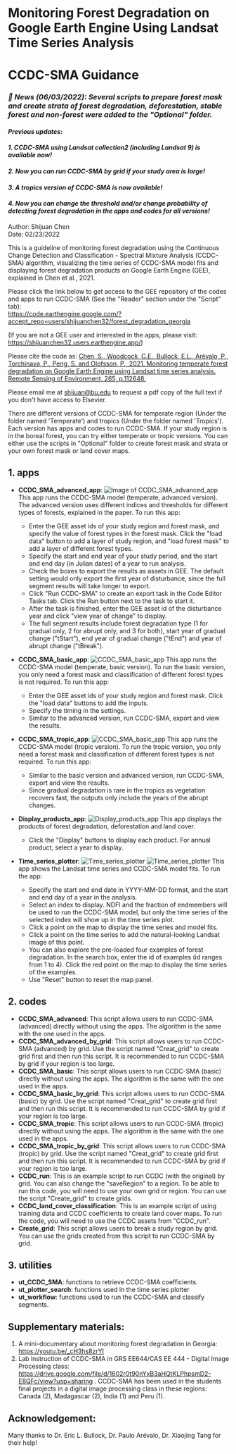 # Monitoring Forest Degradation on Google Earth Engine Using Landsat Time Series Analysis

# CCDC-SMA Guidance

### *🎉 News (06/03/2022): Several scripts to prepare forest mask and create strata of forest degradation, deforestation, stable forest and non-forest were added to the "Optional" folder.* 
#### *Previous updates:*
#### *1. CCDC-SMA using Landsat collection2 (including Landsat 9) is available now!*
#### *2. Now you can run CCDC-SMA by grid if your study area is large!*
#### *3. A tropics version of CCDC-SMA is now available!*
#### *4. Now you can change the threshold and/or change probability of detecting forest degradation in the apps and codes for all versions!*


Author: Shijuan Chen     
Date: 02/23/2022

This is a guideline of monitoring forest degradation using the Continuous Change Detection and Classification - Spectral Mixture Analysis (CCDC-SMA) algorithm, visualizing the time series of CCDC-SMA model fits and displaying forest degradation products on Google Earth Engine (GEE), explained in Chen et al., 2021. 

Please click the link below to get access to the GEE repository of the codes and apps to run CCDC-SMA (See the "Reader" section under the "Script" tab):<br /> 
https://code.earthengine.google.com/?accept_repo=users/shijuanchen32/forest_degradation_georgia

(If you are not a GEE user and interested in the apps, please visit: https://shijuanchen32.users.earthengine.app/)

Please cite the code as: [Chen, S., Woodcock, C.E., Bullock, E.L., Arévalo, P., Torchinava, P., Peng, S. and Olofsson, P., 2021. Monitoring temperate forest degradation on Google Earth Engine using Landsat time series analysis. Remote Sensing of Environment, 265, p.112648.](https://www.sciencedirect.com/science/article/pii/S0034425721003680) 

Please email me at shijuan@bu.edu to request a pdf copy of the full text if you don't have access to Elsevier. 

There are different versions of CCDC-SMA for temperate region (Under the folder named 'Temperate') and tropics (Under the folder named 'Tropics'). Each version has apps and codes to run CCDC-SMA. If your study region is in the boreal forest, you can try either temperate or tropic versions. You can either use the scripts in "Optional" folder to create forest mask and strata or your own forest mask or land cover maps. 

## 1. apps

  - **CCDC_SMA_advanced_app**: ![Image of CCDC_SMA_advanced_app](https://github.com/shijuanchen/forest_degradation_georgia/blob/master/CCDC_SMA_temperate_advanced_app.png) This app runs the CCDC-SMA model (temperate, advanced version). The advanced version uses different indices and thresholds for different types of forests, explained in the paper. To run this app:
      - Enter the GEE asset ids of your study region and forest mask, and specify the value of forest types in the forest mask. Click the "load data" button to add a layer of study region, and "load forest mask" to add a layer of different forest types. 
      - Specify the start and end year of your study period, and the start and end day (in Julian dates) of a year to run analysis. 
      - Check the boxes to export the results as assets in GEE. The default setting would only export the first year of disturbance, since the full segment results will take longer to export.
      - Click "Run CCDC-SMA" to create an export task in the Code Editor Tasks tab. Click the Run button next to the task to start it. 
      - After the task is finished, enter the GEE asset id of the disturbance year and click "view year of change" to display.
      - The full segment results include forest degradation type (1 for gradual only, 2 for abrupt only, and 3 for both), start year of gradual change ("tStart"), end year of gradual change ("tEnd") and year of abrupt change ("tBreak").
     
   - **CCDC_SMA_basic_app**: ![CCDC_SMA_basic_app](https://github.com/shijuanchen/forest_degradation_georgia/blob/master/CCDC_SMA_temperate_basic_app.png) This app runs the CCDC-SMA model (temperate, basic version). To run the basic version, you only need a forest mask and classification of different forest types is not required. To run this app:
     - Enter the GEE asset ids of your study region and forest mask. Click the "load data" buttons to add the inputs.
     - Specify the timing in the settings.
     - Similar to the advanced version, run CCDC-SMA, export and view the results. 
    
   - **CCDC_SMA_tropic_app**: ![CCDC_SMA_basic_app](https://github.com/shijuanchen/forest_degradation_georgia/blob/master/CCDC_SMA_tropic_short.png) This app runs the CCDC-SMA model (tropic version). To run the tropic version, you only need a forest mask and classification of different forest types is not required. To run this app:
     - Similar to the basic version and advanced version, run CCDC-SMA, export and view the results. 
     - Since gradual degradation is rare in the tropics as vegetation recovers fast, the outputs only include the years of the abrupt changes. 
  
   - **Display_products_app**: ![Display_products_app](https://github.com/shijuanchen/forest_degradation_georgia/blob/master/display_product_new.png) This app displays the products of forest degradation, deforestation and land cover. 
     - Click the "Display" buttons to display each product. For annual product, select a year to display.
  
   - **Time_series_plotter**: ![Time_series_plotter](https://github.com/shijuanchen/forest_degradation_georgia/blob/master/display_ts_tropic_new.png)
   ![Time_series_plotter](https://github.com/shijuanchen/forest_degradation_georgia/blob/master/display_ts_temperate_new.png) This app shows the Landsat time series and CCDC-SMA model fits. To run the app:
     - Specify the start and end date in YYYY-MM-DD format, and the start and end day of a year in the analysis.
     - Select an index to display. NDFI and the fraction of endmembers will be used to run the CCDC-SMA model, but only the time series of the selected index will show up in the time series plot. 
     - Click a point on the map to display the time series and model fits. 
     - Click a point on the time series to add the natural-looking Landsat image of this point.
     - You can also explore the pre-loaded four examples of forest degradation. In the search box, enter the id of examples (id ranges from 1 to 4). Click the red point on the map to display the time series of the examples.  
     - Use "Reset" button to reset the map panel.
     
     
## 2. codes
   - **CCDC_SMA_advanced**: This script allows users to run CCDC-SMA (advanced) directly without using the apps. The algorithm is the same with the one used in the apps.
   - **CCDC_SMA_advanced_by_grid**: This script allows users to run CCDC-SMA (advanced) by grid. Use the script named "Creat_grid" to create grid first and then run this script. It is recommended to run CCDC-SMA by grid if your region is too large. 
   - **CCDC_SMA_basic**: This script allows users to run CCDC-SMA (basic) directly without using the apps. The algorithm is the same with the one used in the apps.
   - **CCDC_SMA_basic_by_grid**: This script allows users to run CCDC-SMA (basic) by grid. Use the script named "Creat_grid" to create grid first and then run this script. It is recommended to run CCDC-SMA by grid if your region is too large. 
   - **CCDC_SMA_tropic**: This script allows users to run CCDC-SMA (tropic) directly without using the apps. The algorithm is the same with the one used in the apps.
   - **CCDC_SMA_tropic_by_grid**: This script allows users to run CCDC-SMA (tropic) by grid. Use the script named "Creat_grid" to create grid first and then run this script. It is recommended to run CCDC-SMA by grid if your region is too large. 
   - **CCDC_run**: This is an example script to run CCDC (with the original) by grid. You can also change the "saveRegion" to a region. To be able to run this code, you will need to use your own grid or region. You can use the script "Create_grid" to create grids.
   - **CCDC_land_cover_classification**: This is an example script of using training data and CCDC coefficients to create land cover maps. To run the code, you will need to use the CCDC assets from "CCDC_run".
   - **Create_grid**: This script allows users to break a study region by grid. You can use the grids created from this script to run CCDC-SMA by grid. 


## 3. utilities
   - **ut_CCDC_SMA**: functions to retrieve CCDC-SMA coefficients. 
   - **ut_plotter_search**: functions used in the time series plotter
   - **ut_workflow**: functions used to run the CCDC-SMA and classify segments.

## Supplementary materials:
1. A mini-documentary about monitoring forest degradation in Georgia: https://youtu.be/_cH3hs8zrYI 
2. Lab instruction of CCDC-SMA in GRS EE644/CAS EE 444 - Digital Image Processing class: https://drive.google.com/file/d/1602r0t90nYxB3aHQtKLPhpsmD2-E8QFc/view?usp=sharing . CCDC-SMA has been used in the students final projects in a digital image processing class in these regions: Canada (2), Madagascar (2), India (1) and Peru (1).

## Acknowledgement: 
  Many thanks to Dr. Eric L. Bullock, Dr. Paulo Arévalo, Dr. Xiaojing Tang for their help!






